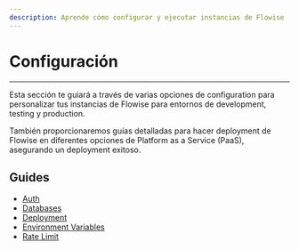 ```yaml
---
description: Aprende cómo configurar y ejecutar instancias de Flowise
---
```


# Configuración

***

Esta sección te guiará a través de varias opciones de configuration para personalizar tus instancias de Flowise para entornos de development, testing y production.

También proporcionaremos guías detalladas para hacer deployment de Flowise en diferentes opciones de Platform as a Service (PaaS), asegurando un deployment exitoso.

## Guides

* [Auth](../../configuracion/authorization/)
* [Databases](databases.md)
* [Deployment](deployment/)
* [Environment Variables](../../configuracion/environment-variables.md)
* [Rate Limit](rate-limit.md)

